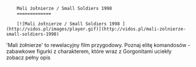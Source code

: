 
        Mali żołnierze / Small Soldiers 1998 
        =============
        
        [![Mali żołnierze / Small Soldiers 1998 ](http://vidos.pl/images/player.gif)](http://vidos.pl/mali-zolnierze-small-soldiers-1998)
        
        
 'Mali żołnierze' to rewelacyjny film przygodowy. Poznaj elitę komandosów - zabawkowe figurki z charakterem, które wraz z Gorgonitami uciekły zobacz pełny opis
    